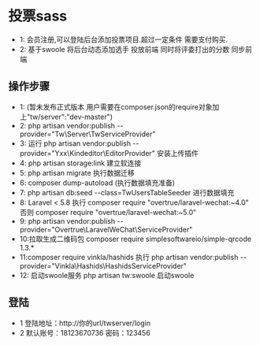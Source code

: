 # 投票sass
- 1: 会员注册,可以登陆后台添加投票项目.超过一定条件 需要支付购买.
- 2: 基于swoole 将后台动态添加选手 投放前端 同时将评委打出的分数 同步前端
## 操作步骤
- 1: (暂未发布正式版本 用户需要在composer.json的require对象加上"tw/server":"dev-master")
- 2: php artisan vendor:publish --provider="Tw\Server\TwServiceProvider"
- 3: 运行 php artisan vendor:publish --provider="Yxx\Kindeditor\EditorProvider" 安装上传插件
- 4: php artisan storage:link  建立软连接
- 5: php artisan migrate 执行数据迁移
- 6: composer dump-autoload (执行数据填充准备)
- 7: php artisan db:seed --class=TwUsersTableSeeder 进行数据填充
- 8: Laravel < 5.8 执行 composer require "overtrue/laravel-wechat:~4.0" 否则 composer require "overtrue/laravel-wechat:~5.0"
- 9: php artisan vendor:publish --provider="Overtrue\LaravelWeChat\ServiceProvider"
- 10:拉取生成二维码包 composer require simplesoftwareio/simple-qrcode 1.3.* 
- 11:composer require vinkla/hashids  执行 php artisan vendor:publish --provider="Vinkla\Hashids\HashidsServiceProvider"
- 12: 启动swoole服务 php artisan tw:swoole 启动swoole
## 登陆
- 1 登陆地址：http://你的url/twserver/login
- 2 默认账号：18123670736    密码：123456


